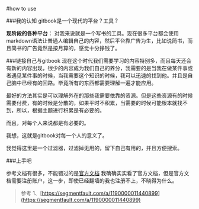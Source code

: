 #how to use

###我的认知
gitbook是一个现代的平台？工具？

**现阶段的各种平台**：
对我来说就是一个写书的工具。现在很多平台都会使用markdown语法让普通人编辑自己的内容，然后平台靠广告为生，比如说简书，而且简书的广告竟然是按月算的，感觉十分挣钱了。

###链接自己与gitbook
现在这个时代我们需要学习的内容特别多，而且每天还会有新的内容出现，很少的内容成为我们自己的养分，我需要的是当我在做某件事或者遇见某件事的时候，当我需要这个知识的时候，我可以迅速的找到他。并且是自己脑中已经有的回路。毕竟所有的东西都需要理解一遍才能应用。

最好的方法其实是可以理解外在的那些我需要依靠的资源。但是这些资源有的时候需要付费，有的时候是分散的，如果平时不积累，当需要的时候可能根本就找不到，所以，根据主题进行积累是有必要的。

而且，对每个人来说都是有必要的。

我想，这就是gitbook对每一个人的意义了。

我觉得这里是一个过滤器，过滤掉无用的，留下自己有用的，并且方便搜索。

###上手吧

参考文档有很多，不能错过的是[官方文档](https://docs.gitbook.com/)
我确确实实看了官方文档，但是官方文档需要注册账户，这一步，即使已经翻墙的我也注册不上，不晓得为什么。
>参考
1、[https://segmentfault.com/a/1190000011440899](https://segmentfault.com/a/1190000011440899)


